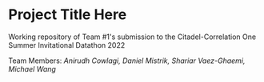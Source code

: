 # Project Title Here
Working repository of Team #1's submission to the Citadel-Correlation One Summer Invitational Datathon 2022

Team Members: *Anirudh Cowlagi, Daniel Mistrik, Shariar Vaez-Ghaemi, Michael Wang* 
